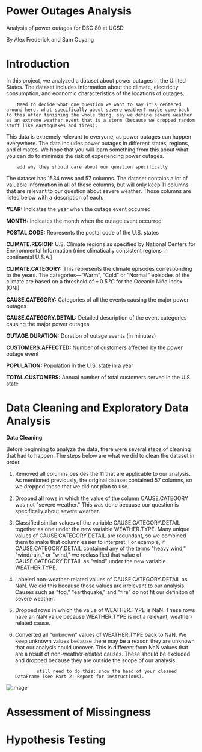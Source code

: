 # Power Outages Analysis
Analysis of power outages for DSC 80 at UCSD

By Alex Frederick and Sam Ouyang


# Introduction


In this project, we analyzed a dataset about power outages in the United States. The dataset includes information about the climate, electricity consumption, and economic characteristics of the locations of outages.

        Need to decide what one question we want to say it's centered around here. what specifically about severe weather? maybe come back to this after finishing the whole thing. say we define severe weather as an extreme weather event that is a storm (because we dropped random stuff like earthquakes and fires).

This data is extremely relevant to everyone, as power outages can happen everywhere. The data includes power outages in different states, regions, and climates. We hope that you will learn something from this about what you can do to minimize the risk of experiencing power outages.

        add why they should care about our question specifically

The dataset has 1534 rows and 57 columns. The dataset contains a lot of valuable information in all of these columns, but will only keep 11 columns that are relevant to our question about severe weather. Those columns are listed below with a description of each.  


        


**YEAR:** Indicates the year when the outage event occurred

**MONTH:** Indicates the month when the outage event occurred

**POSTAL.CODE:** Represents the postal code of the U.S. states

**CLIMATE.REGION:** U.S. Climate regions as specified by National Centers for Environmental Information (nine climatically consistent regions in continental U.S.A.)

**CLIMATE.CATEGORY:** This represents the climate episodes corresponding to the years. The categories—“Warm”, “Cold” or “Normal” episodes of the climate are based on a threshold of ± 0.5 °C for the Oceanic Niño Index (ONI)

**CAUSE.CATEGORY:** Categories of all the events causing the major power outages

**CAUSE.CATEGORY.DETAIL:** Detailed description of the event categories causing the major power outages

**OUTAGE.DURATION:** Duration of outage events (in minutes)

**CUSTOMERS.AFFECTED:** Number of customers affected by the power outage event

**POPULATION:** Population in the U.S. state in a year

**TOTAL.CUSTOMERS:** Annual number of total customers served in the U.S. state

         

# Data Cleaning and Exploratory Data Analysis

**Data Cleaning**

Before beginning to analyze the data, there were several steps of cleaning that had to happen. The steps below are what we did to clean the dataset in order.

1. Removed all columns besides the 11 that are applicable to our analysis. As mentioned previously, the original dataset contained 57 columns, so we dropped those that we did not plan to use.
   
2. Dropped all rows in which the value of the column CAUSE.CATEGORY was not "severe weather." This was done because our question is specifically about severe weather.

3. Classified similar values of the variable CAUSE.CATEGORY.DETAIL together as one under the new variable WEATHER.TYPE. Many unique values of CAUSE.CATEGORY.DETAIL are redundant, so we combined them to make that column easier to interpret. For example, if CAUSE.CATEGORY.DETAIL contained any of the terms "heavy wind," "wind/rain," or "wind," we reclassified that value of CAUSE.CATEGORY.DETAIL as "wind" under the new variable WEATHER.TYPE.

4. Labeled non-weather-related values of CAUSE.CATEGORY.DETAIL as NaN. We did this because those values are irrelevant to our analysis. Causes such as "fog," "earthquake," and "fire" do not fit our definiton of severe weather.

5. Dropped rows in which the value of WEATHER.TYPE is NaN. These rows have an NaN value because  WEATHER.TYPE is not a relevant, weather-related cause.

6. Converted all "unknown" values of WEATHER.TYPE back to NaN. We keep unknown values because there may be a reason they are unknown that our analysis could uncover. This is different from NaN values that are a result of non-weather-related causes. These should be excluded and dropped because they are outside the scope of our analysis.

               still need to do this: show the head of your cleaned DataFrame (see Part 2: Report for instructions).

![image](https://github.com/user-attachments/assets/06b353ae-0317-41f3-8525-4bdfe3a6e2e2)


# Assessment of Missingness

# Hypothesis Testing


